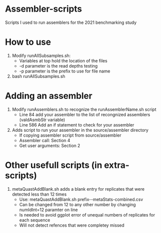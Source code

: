 # Assembler-scripts

Scripts I used to run assemblers for the 2021 benchmarking study

# How to use

1. Modify runAllSubsamples.sh:
    - Variables at top hold the location of the files
    - -d parameter is the read depths testing
    - -p parameter is the prefix to use for file name
2. bash runAllSubsamples.sh

# Adding an assembler

1. Modify runAssemblers.sh to recognize the runAssemblerName.sh script
    - Line 84 add your assembler to the list of recongnized assemblers (valdAsmbStr variable)
    - Line 586 Add an if statement to check for your assembler
2. Adds script to run your assembler in the source/assembler directory
    - If copying assembler script from source/assembler
    - Assembler call: Section 4
    - Get user arguments: Section 2

# Other usefull scripts (in extra-scripts)

1. metaQuastAddBlank.sh adds a blank entry for replicates that were detected less than 12 times
    - Use: metaQuastAddBlank.sh prefix--metaStats-combined.csv
    - Can be changed from 12 to any other number by changing numIdInt=12 paramter on line 
    - Is needed to avoid ggplot error of unequal numbers of replicates for each sequence
    - Will not detect refences that were completey missed
